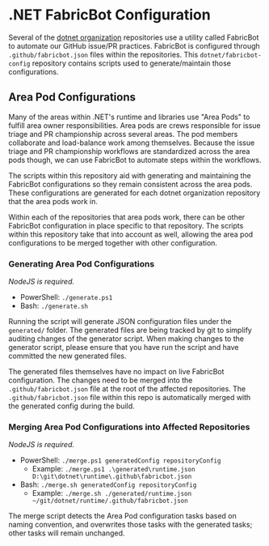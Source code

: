 # .NET FabricBot Configuration

Several of the [dotnet organization](https://github.com/dotnet) repositories use a utility called FabricBot to automate our GitHub issue/PR practices. FabricBot is configured through `.github/fabricbot.json` files within the repositories. This `dotnet/fabricbot-config` repository contains scripts used to generate/maintain those configurations.

## Area Pod Configurations

Many of the areas within .NET's runtime and libraries use "Area Pods" to fulfill area owner responsibilities. Area pods are crews responsible for issue triage and PR championship across several areas. The pod members collaborate and load-balance work among themselves. Because the issue triage and PR championship workflows are standardized across the area pods though, we can use FabricBot to automate steps within the workflows.

The scripts within this repository aid with generating and maintaining the FabricBot configurations so they remain consistent across the area pods. These configurations are generated for each dotnet organization repository that the area pods work in.

Within each of the repositories that area pods work, there can be other FabricBot configuration in place specific to that repository. The scripts within this repository take that into account as well, allowing the area pod configurations to be merged together with other configuration.

### Generating Area Pod Configurations

*NodeJS is required.*

* PowerShell: `./generate.ps1`
* Bash: `./generate.sh`

Running the script will generate JSON configuration files under the `generated/` folder. The generated files are being tracked by git to simplify auditing changes of the generator script. When making changes to the generator script, please ensure that you have run the script and have committed the new generated files.

The generated files themselves have no impact on live FabricBot configuration. The changes need to be merged into the `.github/fabricbot.json` file at the root of the affected repositories. The `.github/fabricbot.json` file within this repo is automatically merged with the generated config during the build.

### Merging Area Pod Configurations into Affected Repositories

*NodeJS is required.*

* PowerShell: `./merge.ps1 generatedConfig repositoryConfig`
    * Example: `./merge.ps1 .\generated\runtime.json D:\git\dotnet\runtime\.github\fabricbot.json`
* Bash: `./merge.sh generatedConfig repositoryConfig`
    * Example: `./merge.sh ./generated/runtime.json ~/git/dotnet/runtime/.github/fabricbot.json`

The merge script detects the Area Pod configuration tasks based on naming convention, and overwrites those tasks with the generated tasks; other tasks will remain unchanged.
